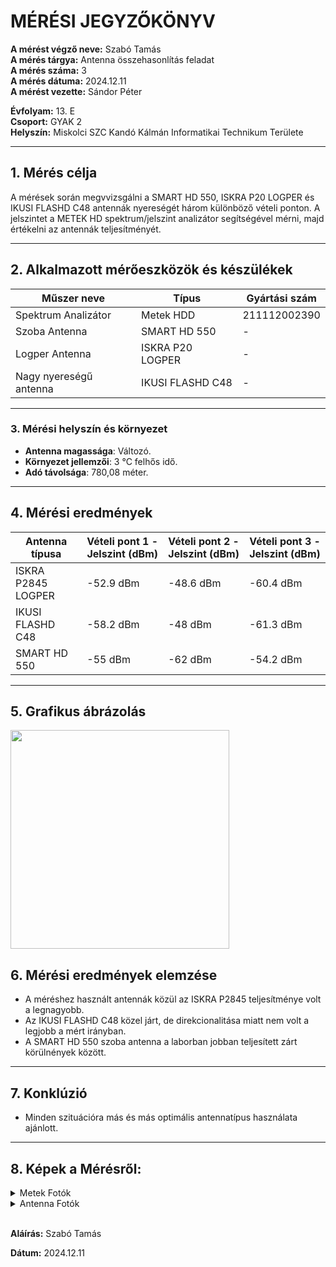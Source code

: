 
# MÉRÉSI JEGYZŐKÖNYV

**A mérést végző neve:**  Szabó Tamás  
**A mérés tárgya:** Antenna összehasonlítás feladat  
**A mérés száma:**  3  
**A mérés dátuma:** 2024.12.11  
**A mérést vezette:** Sándor Péter    

**Évfolyam:** 13. E  
**Csoport:** GYAK 2  
**Helyszín:**  Miskolci SZC Kandó Kálmán Informatikai Technikum Területe

---

## 1. Mérés célja

A mérések során megvvizsgálni a SMART HD 550, ISKRA P20 LOGPER és IKUSI FLASHD C48 antennák nyereségét három különböző vételi ponton. A jelszintet a METEK HD spektrum/jelszint analizátor segítségével mérni, majd értékelni az antennák teljesítményét.

---

## 2. Alkalmazott mérőeszközök és készülékek

| Műszer neve                         | Típus       | Gyártási szám |
| ----------------------------------- | ----------- | ------------- |
| Spektrum Analizátor                | Metek HDD            | 211112002390 |
| Szoba Antenna                            | SMART HD 550       | -    |
| Logper Antenna                             | ISKRA P20 LOGPER | -    |
| Nagy nyereségű antenna          | IKUSI FLASHD C48       | -    |

---

### 3. **Mérési helyszín és környezet**
- **Antenna magassága**: Változó.
- **Környezet jellemzői**: 3 °C felhős idő.
- **Adó távolsága**:  780,08 méter.

---

## 4. Mérési eredmények

| Antenna típusa      | Vételi pont 1 - Jelszint (dBm) | Vételi pont 2 - Jelszint (dBm) | Vételi pont 3 - Jelszint (dBm) |
|---------------------|--------------------------------|-------------------------------|-------------------------------|
|  ISKRA P2845 LOGPER  |   -52.9 dBm                       | -48.6 dBm                       | -60.4 dBm                 |
| IKUSI FLASHD C48 |     -58.2 dBm                       | -48 dBm                       | -61.3 dBm                   |
| SMART HD 550  |         -55 dBm                       | -62 dBm                       | -54.2 dBm                     |

---

## 5. Grafikus ábrázolás

<img src="https://github.com/user-attachments/assets/560d8aee-ded1-4491-b6d4-9bb2bd314fb6" width="350">


## 6. Mérési eredmények elemzése

- A méréshez használt antennák közül az ISKRA P2845 teljesítménye volt a legnagyobb.
- Az IKUSI FLASHD C48 közel járt, de direkcionalitása miatt nem volt a legjobb a mért irányban.
- A SMART HD 550 szoba antenna a laborban jobban teljesített zárt körülnények között.

---

## 7. Konklúzió
- Minden szituációra más és más optimális antennatípus használata ajánlott.

---

## 8. Képek a Mérésről:

<details>
    <summary>Metek Fotók</summary>

<img src="https://github.com/user-attachments/assets/e6eeb043-f5f0-419c-9272-2d0ba03b86db" width="300" alt="Image 1">
<img src="https://github.com/user-attachments/assets/00eccd5b-2e92-4a40-b867-795b319089aa" width="300" alt="Image 2">
<img src="https://github.com/user-attachments/assets/55b54def-c373-4dfb-8b72-22132fed42cc" width="300" alt="Image 3">
<img src="https://github.com/user-attachments/assets/140eca91-1afc-45c5-9ef8-5025b6f2cd01" width="300" alt="Image 4">
<img src="https://github.com/user-attachments/assets/99279f6b-eb98-4b81-adfe-a95e6cb0cedb" width="300" alt="Image 5">
<img src="https://github.com/user-attachments/assets/a7847d3f-704c-43f6-a322-a609f72bfdc8" width="300" alt="Image 6">
<img src="https://github.com/user-attachments/assets/1bdcb5eb-fdd1-41f1-8a30-5c18cc4bc4f2" width="300" alt="Image 7">
<img src="https://github.com/user-attachments/assets/0d7c9476-b726-4921-9e08-c43bddb4dc52" width="300" alt="Image 8">
<img src="https://github.com/user-attachments/assets/6a133bcb-138c-401a-9c28-d2f82e498cb0" width="300" alt="Image 9">

    
</details>

<details>
    <summary>Antenna Fotók</summary>
    <img src="https://github.com/user-attachments/assets/1b269d17-7f3d-49c5-a5e0-8194ed27d7e8" width="400">
    <img src="https://github.com/user-attachments/assets/75b7b5b7-1deb-4775-98cd-97828fa84eb1" width="400">

</details>



<br>

**Aláírás:** Szabó Tamás

**Dátum:** 2024.12.11
